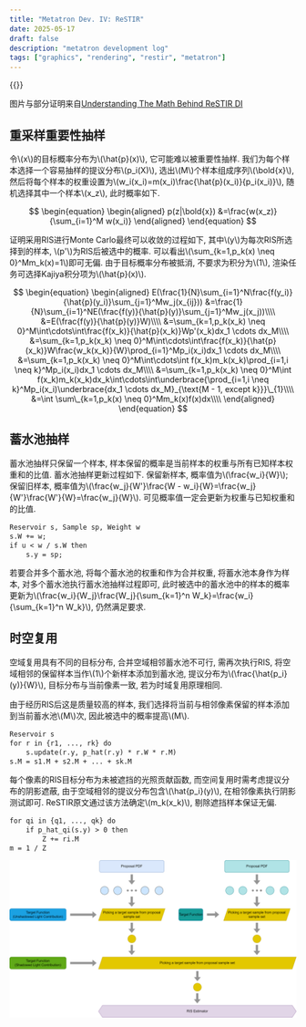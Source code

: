 ```yaml
---
title: "Metatron Dev. IV: ReSTIR"
date: 2025-05-17
draft: false
description: "metatron development log"
tags: ["graphics", "rendering", "restir", "metatron"]
---
```


{{<katex>}}

图片与部分证明来自[Understanding The Math Behind ReSTIR DI](https://agraphicsguynotes.com/posts/understanding_the_math_behind_restir_di/)

## 重采样重要性抽样

令\\(x\\)的目标概率分布为\\(\hat{p}(x)\\), 它可能难以被重要性抽样. 我们为每个样本选择一个容易抽样的提议分布\\(p_i(X)\\), 选出\\(M\\)个样本组成序列\\(\bold{x}\\), 然后将每个样本的权重设置为\\(w_i(x_i)=m(x_i)\frac{\hat{p}(x_i)}{p_i(x_i)}\\), 随机选择其中一个样本\\(x_z\\), 此时概率如下.

$$
\begin{equation}
\begin{aligned}
p(z|\bold{x})
&=\frac{w(x_z)}{\sum_{i=1}^M w(x_i)}
\end{aligned}
\end{equation}
$$

证明采用RIS进行Monte Carlo最终可以收敛的过程如下, 其中\\(y\\)为每次RIS所选择到的样本, \\(p'\\)为RIS后被选中的概率. 可以看出\\(\sum\_{k=1,p_k(x) \neq 0}^Mm_k(x)=1\\)即可无偏. 由于目标概率分布被抵消, 不要求为积分为\\(1\\), 渲染任务可选择Kajiya积分项为\\(\hat{p}(x)\\).

$$
\begin{equation}
\begin{aligned}
E(\frac{1}{N}\sum_{i=1}^N\frac{f(y_i)}{\hat{p}(y_i)}\sum_{j=1}^Mw_j(x_{ij}))
&=\frac{1}{N}\sum_{i=1}^NE(\frac{f(y)}{\hat{p}(y)}\sum_{j=1}^Mw_j(x_j))\\\\
&=E(\frac{f(y)}{\hat{p}(y)}W)\\\\
&=\sum_{k=1,p_k(x_k) \neq 0}^M\int\cdots\int\frac{f(x_k)}{\hat{p}(x_k)}Wp'(x_k)dx_1 \cdots dx_M\\\\
&=\sum_{k=1,p_k(x_k) \neq 0}^M\int\cdots\int\frac{f(x_k)}{\hat{p}(x_k)}W\frac{w_k(x_k)}{W}\prod_{i=1}^Mp_i(x_i)dx_1 \cdots dx_M\\\\
&=\sum_{k=1,p_k(x_k) \neq 0}^M\int\cdots\int f(x_k)m_k(x_k)\prod_{i=1,i \neq k}^Mp_i(x_i)dx_1 \cdots dx_M\\\\
&=\sum_{k=1,p_k(x_k) \neq 0}^M\int f(x_k)m_k(x_k)dx_k\int\cdots\int\underbrace{\prod_{i=1,i \neq k}^Mp_i(x_i)\underbrace{dx_1 \cdots dx_M}_{\text{M - 1, except k}}}\_{1}\\\\
&=\int \sum\_{k=1,p_k(x) \neq 0}^Mm_k(x)f(x)dx\\\\
\end{aligned}
\end{equation}
$$

## 蓄水池抽样

蓄水池抽样只保留一个样本, 样本保留的概率是当前样本的权重与所有已知样本权重和的比值. 蓄水池抽样更新过程如下. 保留新样本, 概率值为\\(\frac{w_i}{W}\\); 保留旧样本, 概率值为\\(\frac{w_j}{W'}\frac{W - w_i}{W}=\frac{w_j}{W'}\frac{W'}{W}=\frac{w_j}{W}\\). 可见概率值一定会更新为权重与已知权重和的比值.

```
Reservoir s, Sample sp, Weight w
s.W += w;
if u < w / s.W then
    s.y = sp;
```

若要合并多个蓄水池, 将每个蓄水池的权重和作为合并权重, 将蓄水池本身作为样本, 对多个蓄水池执行蓄水池抽样过程即可, 此时被选中的蓄水池中的样本的概率更新为\\(\frac{w_i}{W_j}\frac{W_j}{\sum_{k=1}^n W_k}=\frac{w_i}{\sum_{k=1}^n W_k}\\), 仍然满足要求.

## 时空复用

空域复用具有不同的目标分布, 合并空域相邻蓄水池不可行, 需再次执行RIS, 将空域相邻的保留样本当作\\(1\\)个新样本添加到蓄水池, 提议分布为\\(\frac{\hat{p_i}(y)}{W}\\), 目标分布与当前像素一致, 若为时域复用原理相同. 

由于经历RIS后这是质量较高的样本, 我们选择将当前与相邻像素保留的样本添加到当前蓄水池\\(M\\)次, 因此被选中的概率提高\\(M\\).

```
Reservoir s
for r in {r1, ..., rk} do
    s.update(r.y, p_hat(r.y) * r.W * r.M)
s.M = s1.M + s2.M + ... + sk.M
```

每个像素的RIS目标分布为未被遮挡的光照贡献函数, 而空间复用时需考虑提议分布的阴影遮蔽, 由于空域相邻的提议分布包含\\(\hat{p_i}(y)\\), 在相邻像素执行阴影测试即可. ReSTIR原文通过该方法确定\\(m_k(x_k)\\), 剔除遮挡样本保证无偏.

```
for qi in {q1, ..., qk} do
    if p_hat_qi(s.y) > 0 then
        Z += ri.M
m = 1 / Z
```

![restir](ReSTIR.png)
